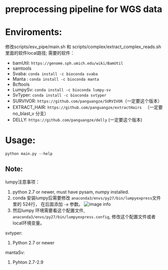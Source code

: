 # preprocessing pipeline for WGS data 

# Enviroments:

修改scripts/esv_pipe/main.sh 和 scripts/complex/extract_complex_reads.sh 里面的软件local路径;
需要的软件：
- bamUtil: `https://genome.sph.umich.edu/wiki/BamUtil`
- samtools
- Svaba: `conda install -c bioconda svaba`
- Manta :  `conda install -c bioconda manta`
- Bcftools
- LumpySv: `conda install -c bioconda lumpy-sv`
- SvTyper: `conda install -c bioconda svtyper`
- SURVIVOR: `https://github.com/panguangze/SURVIVOR`（一定要这个版本）
- EXTRACT_HAIR: `https://github.com/panguangze/extractHairs ` （一定要 no_blast_v 分支）
- DELLY: `https://github.com/panguangze/delly` (一定要这个版本)

# Usage:

`python main.py --help`

## Note:
lumpy注意事项：
1. python 2.7 or newer, must have pysam, numpy installed.
2. conda 安装lumpy后需要修改
`anaconda3/envs/py27/bin/lumpyexpress`文件里的 524行， 在后面添加 `-e` 参数。
![image info](lumpy.png)
3. 然后lumpy 环境需要看这个配置文件, `anaconda3/envs/py27/bin/lumpyexpress.config`, 修改这个配置文件或者local环境变量。

svtyper:
1. Python 2.7 or newer

mantaSv:
1. Pyhton 2.7-2.9


 
